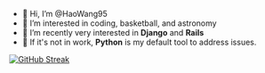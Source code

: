- 👋 Hi, I’m @HaoWang95
- 👀 I’m interested in coding, basketball, and astronomy
- 🌱 I’m recently very interested in **Django** and **Rails**
- 💞️ If it's not in work, **Python** is my default tool to address issues.

[![GitHub Streak](https://streak-stats.demolab.com/?user=HaoWang95)](https://git.io/streak-stats)
<!---
HaoWang95/HaoWang95 is a ✨ special ✨ repository because its `README.md` (this file) appears on your GitHub profile.
You can click the Preview link to take a look at your changes.
--->
